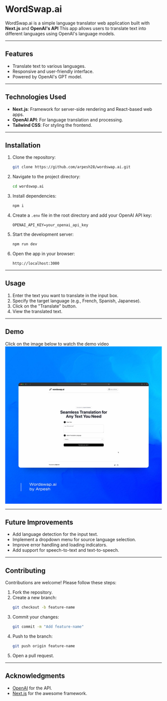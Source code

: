 # WordSwap.ai

WordSwap.ai is a simple language translator web application built with **Next.js** and **OpenAI's API** This app allows users to translate text into different languages using OpenAI's language models.

---

## Features

- Translate text to various languages.
- Responsive and user-friendly interface.
- Powered by OpenAI's GPT model.

---

## Technologies Used

- **Next.js**: Framework for server-side rendering and React-based web apps.
- **OpenAI API**: For language translation and processing.
- **Tailwind CSS**: For styling the frontend.

---

## Installation

1. Clone the repository:
   ```bash
   git clone https://github.com/arpesh28/wordswap.ai.git
   ```
2. Navigate to the project directory:
   ```bash
   cd wordswap.ai
   ```
3. Install dependencies:
   ```bash
   npm i
   ```
4. Create a `.env` file in the root directory and add your OpenAI API key:

   ```env
   OPENAI_API_KEY=your_openai_api_key
   ```

5. Start the development server:

   ```bash
   npm run dev
   ```

6. Open the app in your browser:
   ```
   http://localhost:3000
   ```

---

## Usage

1. Enter the text you want to translate in the input box.
2. Specify the target language (e.g., French, Spanish, Japanese).
3. Click on the "Translate" button.
4. View the translated text.

---

## Demo

Click on the image below to watch the demo video
[![Watch the video](./public/thumbnail.jpg)](https://www.youtube.com/shorts/huSIXQQyTNM)

---

## Future Improvements

- Add language detection for the input text.
- Implement a dropdown menu for source language selection.
- Improve error handling and loading indicators.
- Add support for speech-to-text and text-to-speech.

---

## Contributing

Contributions are welcome! Please follow these steps:

1. Fork the repository.
2. Create a new branch:
   ```bash
   git checkout -b feature-name
   ```
3. Commit your changes:
   ```bash
   git commit -m "Add feature-name"
   ```
4. Push to the branch:
   ```bash
   git push origin feature-name
   ```
5. Open a pull request.

---

## Acknowledgments

- [OpenAI](https://openai.com) for the API.
- [Next.js](https://nextjs.org) for the awesome framework.
